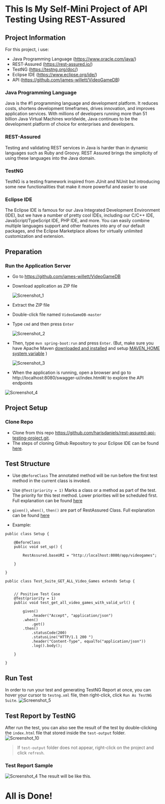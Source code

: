 # This Is My Self-Mini Project of API Testing Using REST-Assured

## Project Information
For this project, i use: 
- Java Programming Language (https://www.oracle.com/java/)
- REST-Assured (https://rest-assured.io/)
- TestNG (https://testng.org/doc/)
- Eclipse IDE (https://www.eclipse.org/ide/)
- API (https://github.com/james-willett/VideoGameDB)

### Java Programming Language
Java is the #1 programming language and development platform. It reduces costs, shortens development timeframes, drives innovation, and improves application services. 
With millions of developers running more than 51 billion Java Virtual Machines worldwide, Java continues to be the development platform of choice for enterprises and developers.

### REST-Assured
Testing and validating REST services in Java is harder than in dynamic languages such as Ruby and Groovy. 
REST Assured brings the simplicity of using these languages into the Java domain.

### TestNG
TestNG is a testing framework inspired from JUnit and NUnit but introducing some new functionalities that make it more powerful and easier to use

### Eclipse IDE
The Eclipse IDE is famous for our Java Integrated Development Environment (IDE), but we have a number of pretty cool IDEs, including our C/C++ IDE, JavaScript/TypeScript IDE, PHP IDE, and more.
You can easily combine multiple languages support and other features into any of our default packages, and the Eclipse Marketplace allows for virtually unlimited customization and extension.

## Preparation

### Run the Application Server
- Go to https://github.com/james-willett/VideoGameDB
- Download application as ZIP file 
   
  ![Screenshot_1](https://user-images.githubusercontent.com/74105380/128622269-dcf68035-67d1-437a-8b56-e99add298449.jpg)


-  Extract the ZIP file
-  Double-click file named `VideoGameDB-master`
-  Type `cmd` and then press `Enter`

   ![Screenshot_2](https://user-images.githubusercontent.com/74105380/128622369-fb508025-647e-4273-9f1f-a945d530aac6.jpg)
   
- Then, type `mvn spring-boot:run` and press `Enter`. (But, make sure you have Apache Maven [downloaded and installed](https://maven.apache.org/download.cgi) and setup [MAVEN_HOME system variable](https://mkyong.com/maven/how-to-install-maven-in-windows/) )
  
  ![Screenshot_3](https://user-images.githubusercontent.com/74105380/128622607-3e84f970-292b-4604-896b-2d5f6a0bafae.jpg)

- When the application is running, open a browser and go to http://localhost:8080/swagger-ui/index.html#/ to explore the API endpoints

![Screenshot_4](https://user-images.githubusercontent.com/74105380/128622711-d6386251-9fec-430a-9157-201203cf716d.jpg)

## Project Setup
### Clone Repo
- Clone from this repo https://github.com/harisdaniels/rest-assured-api-testing-project.git.
- The steps of cloning Github Repository to your Eclipse IDE can be found [here](https://www.youtube.com/watch?v=z8BKGUxFdM4).

## Test Structure
- Use `@BeforeClass` The annotated method will be run before the first test method in the current class is invoked.
- Use `@Test(priority = 1)` Marks a class or a method as part of the test. The priority for this test method. Lower priorities will be scheduled first.
  Full explanation can be found [here](https://testng.org/doc/documentation-main.html#test-methods)
- `given()`, `when()`, `then()` are part of RestAssured Class. Full explanation can be found [here](https://www.javadoc.io/doc/io.rest-assured/rest-assured/latest/io/restassured/RestAssured.html)

- Example:

```
public class Setup {
	
	@BeforeClass
	public void set_up() {
		
		RestAssured.baseURI = "http://localhost:8080/app/videogames";
		
	}

}
```

```
public class Test_Suite_GET_ALL_Video_Games extends Setup {
	

	// Positive Test Case
	@Test(priority = 1)
	public void test_get_all_video_games_with_valid_url() {		
		
		given()
			.header("Accept", "application/json")
		.when()
			.get()
		.then()
			.statusCode(200)
			.statusLine("HTTP/1.1 200 ")
			.header("Content-Type", equalTo("application/json"))
			.log().body();
		
	}
	
}
```

## Run Test

In order to run your test and generating TestNG Report at once, you can hover your cursor to `testng.xml` file, then right-click, click `Run As TestNG Suite`.
![Screenshot_5](https://user-images.githubusercontent.com/74105380/128624014-7b5c78c8-869f-417a-a944-c35aee57a973.jpg)



## Test Report by TestNG
After run the test, you can also see the result of the test by double-clicking the `index.html` file that stored inside the `test-output` folder.
![Screenshot_10](https://user-images.githubusercontent.com/74105380/128624249-f9a2b853-2ecf-4f66-9720-096b6d54c1b5.jpg)
> If `test-output` folder does not appear, right-click on the project and click `refresh`.


### Test Report Sample
![Screenshot_4](https://user-images.githubusercontent.com/74105380/129662415-13b182b6-a54f-472c-9f95-b7e253cfc8cf.jpg)
The result will be like this.


# All is Done!
